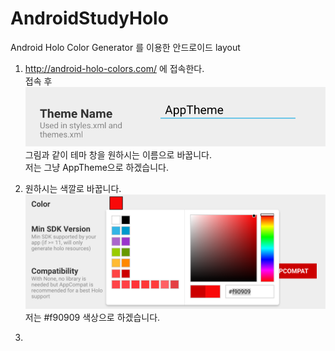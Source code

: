 # AndroidStudyHolo

Android Holo Color Generator 를 이용한 안드로이드 layout

1. http://android-holo-colors.com/ 에 접속한다. </br>
접속 후 </br>
![Alt Text](https://github.com/ChunggiLee/AndroidStudyHolo/blob/master/Theme%20Name.png)
그림과 같이 테마 창을 원하시는 이름으로 바꿉니다.</br>
저는 그냥 AppTheme으로 하겠습니다.

2. 원하시는 색깔로 바꿉니다.
![Alt Text](https://github.com/ChunggiLee/AndroidStudyHolo/blob/master/Select%20Color.png)
저는 #f90909 색상으로 하겠습니다.

3. 
